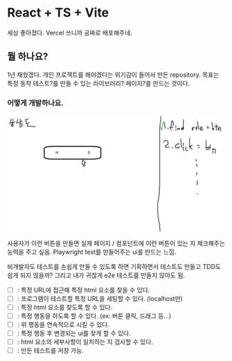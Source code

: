 # React + TS + Vite

세상 좋아졌다. Vercel 쓰니까 공짜로 배포해주네.

## 뭘 하나요?

1년 채웠겠다. 개인 프로젝트를 해야겠다는 위기감이 들어서 만든 repository.
목표는 특정 동작 테스트?를 만들 수 있는 라이브러리? 페이지?를 만드는 것이다.

### 어떻게 개발하나요.

![상상도1](./public/readme_image_0.png)

사용자가 이런 버튼을 만들면 실제 페이지 / 컴포넌트에 이런 버튼이 있는 지 체크해주는 능력을 주고 싶음.
Playwright test를 만들어주는 ui를 만드는 느낌.

비개발자도 테스트를 손쉽게 만들 수 있도록 하면 기획하면서 테스트도 만들고 TDD도 쉽게 되지 않을까?
그리고 내가 귀찮게 e2e 테스트를 만들지 않아도 됨.

- [ ] : 특정 URL에 접근해 특정 html 요소를 찾을 수 있다.
- [ ] : 프로그램이 테스트할 특정 URL을 세팅할 수 있다. (localhost만)
- [ ] : 특정 html 요소를 찾도록 할 수 있다.
- [ ] : 특정 행동을 하도록 할 수 있다. (ex: 버튼 클릭, 드래그 등...)
- [ ] : 위 행동을 연속적으로 시킬 수 있다.
- [ ] : 특정 행동 후 변경되는 ui를 찾게 할 수 있다.
- [ ] : html 요소의 세부사항이 일치하는 지 검사할 수 있다.
- [ ] : 만든 테스트를 저장 가능.
